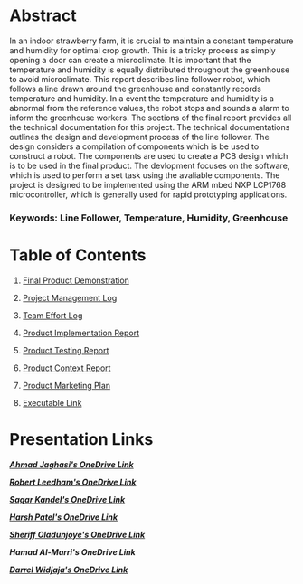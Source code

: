 # Abstract

In an indoor strawberry farm, it is crucial to maintain a constant temperature and humidity for optimal crop growth. This is a tricky process as simply opening a door can create a microclimate. It is important that the temperature and humidity is equally distributed throughout the greenhouse to avoid microclimate. This report describes line follower robot, which follows a line drawn around the greenhouse and constantly records temperature and humidity. In a event the temperature and humidity is a abnormal from the reference values, the robot stops and sounds a alarm to inform the greenhouse workers. The sections of the final report provides all the technical documentation for this project. The technical documentations outlines the design and development process of the line follower. The design considers a compilation of components which is be used to construct a robot. The components are used to create a PCB design which is to be used in the final product. The devlopment focuses on the software, which is used to perform a set task using the avaliable components. The project is designed to be implemented using the ARM mbed NXP LCP1768 microcontroller, which is generally used for rapid prototyping applications. 

### Keywords: Line Follower, Temperature, Humidity, Greenhouse


# Table of Contents

1.  [Final Product Demonstration](Final_Report/Product_Demonstration_Report.md)

2.  [Project Management Log](Final_Report/Project_Management_Log.md) 

3.	[Team Effort Log](Final_Report/Team_Effort_Log.md)

4.  [Product Implementation Report](Final_Report/Product_Implementation_Report.md)

5.  [Product Testing Report](Final_Report/Product_Testing_Report.md)

6. 	[Product Context Report](Final_Report/Product_Context_Report.md)

7.  [Product Marketing Plan](Final_Report/Product_Marketing_Plan.md)

8.  [Executable Link](Final_Report/Executable_Link.md)

# Presentation Links

[**_Ahmad  Jaghasi's OneDrive Link_**](https://essexuniversity-my.sharepoint.com/:v:/g/personal/aj19687_essex_ac_uk/EZN8XiQr755IvOnxbT3zEMsBDx5mDXKrNR3bpXLV5Gtn6g)

[**_Robert Leedham's OneDrive Link_**](https://essexuniversity-my.sharepoint.com/:v:/g/personal/rl19435_essex_ac_uk/ER3XM1xHcx1Ak8uWv1o9-6cBE7deHw4iCB3crZKrfL8Eaw)

[**_Sagar Kandel's OneDrive Link_**](https://essexuniversity-my.sharepoint.com/:v:/g/personal/sk17834_essex_ac_uk/Ec-D1A7xDU9Os0y6FTy0qU0BQuqaVmkABCzCz0p1601a3A)

[**_Harsh Patel's OneDrive Link_**](https://essexuniversity-my.sharepoint.com/:v:/g/personal/hp19697_essex_ac_uk/EQeGm82UdsJFquRpJqCcMlIBb1p773GkO1cRMOBWI_6b5Q)

[**_Sheriff Oladunjoye's OneDrive Link_**](https://essexuniversity-my.sharepoint.com/:v:/g/personal/so19512_essex_ac_uk/ET3shav8tztHq23EXmImT74Bn75kGMwZ_oQHi_zs-ydYJQ)

**_Hamad Al-Marri's OneDrive Link_**

[**_Darrel Widjaja's OneDrive Link_**](https://essexuniversity-my.sharepoint.com/:v:/g/personal/dw19713_essex_ac_uk/ETmyrt721U1Gp5SMzM819tYB4RL3XKQaSgup7MmUBKfklw)
